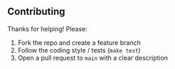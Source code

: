 ## Contributing
Thanks for helping! Please:
1. Fork the repo and create a feature branch
2. Follow the coding style / tests (`make test`)
3. Open a pull request to `main` with a clear description